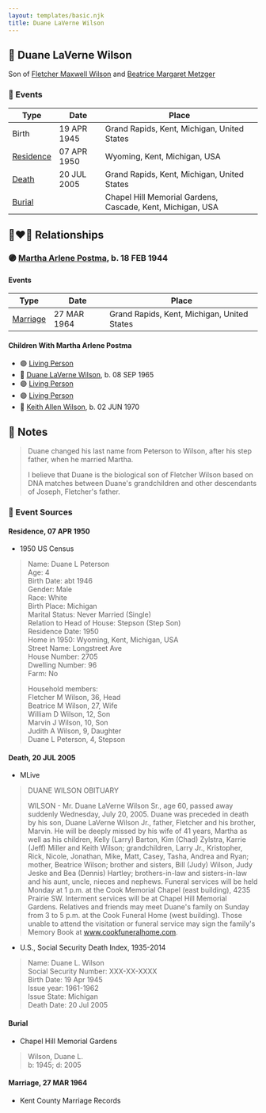 ```yaml
---
layout: templates/basic.njk
title: Duane LaVerne Wilson
---
```

## 🔵 Duane LaVerne Wilson

Son of [Fletcher Maxwell Wilson](/people/3/32597724) and [Beatrice Margaret Metzger](/people/7/79763948)

### 📆 Events

Type | Date | Place
------ | ------ | ------
Birth | 19 APR 1945 | Grand Rapids, Kent, Michigan, United States
[Residence](#event-603cceec-3851-42ee-8f62-bd9e4d136922) | 07 APR 1950 | Wyoming, Kent, Michigan, USA
[Death](#event-8d1be978-2761-40ce-bc12-15b7d17d0405) | 20 JUL 2005 | Grand Rapids, Kent, Michigan, United States
[Burial](#event-86e7439f-f691-4175-aea1-dcd764c29e49) |  | Chapel Hill Memorial Gardens, Cascade, Kent, Michigan, USA

## 👩‍❤️‍👨 Relationships

### 🟣 [Martha Arlene Postma](/people/3/39368292), b. 18 FEB 1944

#### Events

Type | Date | Place
------ | ------ | ------
[Marriage](#event-b84c9afd-602e-4cc2-b8e6-30e30f12d1fb) | 27 MAR 1964 | Grand Rapids, Kent, Michigan, United States
#### Children With Martha Arlene Postma
* 🟣 [Living Person](/people/9/92555368)
* 🔵 [Duane LaVerne Wilson](/people/2/26268040), b. 08 SEP 1965
* 🟣 [Living Person](/people/4/47560746)
* 🟣 [Living Person](/people/4/46067436)
* 🔵 [Keith Allen Wilson](/people/3/37910144), b. 02 JUN 1970
## 📝 Notes
>   
  > Duane changed his last name from Peterson to Wilson, after his step father, when he married Martha.
>   
  > I believe that Duane is the biological son of Fletcher Wilson based on DNA matches between Duane's grandchildren and other descendants of Joseph, Fletcher's father.
### 📰 Event Sources

#### <a id="event-603cceec-3851-42ee-8f62-bd9e4d136922"></a> Residence, 07 APR 1950
* 1950 US Census
>   
  > Name: Duane L Peterson  
  > Age: 4  
  > Birth Date: abt 1946  
  > Gender: Male  
  > Race: White  
  > Birth Place: Michigan  
  > Marital Status: Never Married (Single)  
  > Relation to Head of House: Stepson (Step Son)  
  > Residence Date: 1950  
  > Home in 1950: Wyoming, Kent, Michigan, USA  
  > Street Name: Longstreet Ave  
  > House Number: 2705  
  > Dwelling Number: 96  
  > Farm: No  
  >   
  > Household members:  
  > Fletcher M Wilson, 36, Head  
  > Beatrice M Wilson, 27, Wife  
  > William D Wilson, 12, Son  
  > Marvin J Wilson, 10, Son  
  > Judith A Wilson, 9, Daughter  
  > Duane L Peterson, 4, Stepson  
  >

#### <a id="event-8d1be978-2761-40ce-bc12-15b7d17d0405"></a> Death, 20 JUL 2005
* MLive
>   
  > DUANE WILSON OBITUARY  
  >   
  > WILSON - Mr. Duane LaVerne Wilson Sr., age 60, passed away suddenly Wednesday, July 20, 2005. Duane was preceded in death by his son, Duane LaVerne Wilson Jr., father, Fletcher and his brother, Marvin. He will be deeply missed by his wife of 41 years, Martha as well as his children, Kelly (Larry) Barton, Kim (Chad) Zylstra, Karrie (Jeff) Miller and Keith Wilson; grandchildren, Larry Jr., Kristopher, Rick, Nicole, Jonathan, Mike, Matt, Casey, Tasha, Andrea and Ryan; mother, Beatrice Wilson; brother and sisters, Bill (Judy) Wilson, Judy Jeske and Bea (Dennis) Hartley; brothers-in-law and sisters-in-law and his aunt, uncle, nieces and nephews. Funeral services will be held Monday at 1 p.m. at the Cook Memorial Chapel (east building), 4235 Prairie SW. Interment services will be at Chapel Hill Memorial Gardens. Relatives and friends may meet Duane's family on Sunday from 3 to 5 p.m. at the Cook Funeral Home (west building). Those unable to attend the visitation or funeral service may sign the family's Memory Book at www.cookfuneralhome.com.
* U.S., Social Security Death Index, 1935-2014
>   
  > Name: Duane L. Wilson  
  > Social Security Number: XXX-XX-XXXX  
  > Birth Date: 19 Apr 1945  
  > Issue year: 1961-1962  
  > Issue State: Michigan  
  > Death Date: 20 Jul 2005

#### <a id="event-86e7439f-f691-4175-aea1-dcd764c29e49"></a> Burial
* Chapel Hill Memorial Gardens
>   
  > Wilson, Duane L.  
  > b: 1945; d: 2005

#### <a id="event-b84c9afd-602e-4cc2-b8e6-30e30f12d1fb"></a> Marriage, 27 MAR 1964
* Kent County Marriage Records